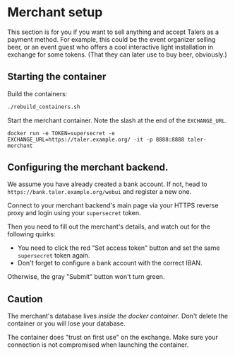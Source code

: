 # Merchant setup

This section is for you if you want to sell anything and accept Talers as a payment
method. For example, this could be the event organizer selling beer, or an event guest
who offers a cool interactive light installation in exchange for some tokens. (That they
can later use to buy beer, obviously.)

## Starting the container

Build the containers:

```bash
./rebuild_containers.sh
```

Start the merchant container. Note the slash at the end of the `EXCHANGE_URL`.

```
docker run -e TOKEN=supersecret -e EXCHANGE_URL=https://taler.example.org/ -it -p 8888:8888 taler-merchant
```

## Configuring the merchant backend.

We assume you have already created a bank account. If not, head to `https://bank.taler.example.org/webui`
and register a new one.

Connect to your merchant backend's main page via your HTTPS reverse proxy and login using your
`supersecret` token.

Then you need to fill out the merchant's details, and watch out for the following quirks:

- You need to click the red "Set access token" button and set the same `supersecret` token
  again.
- Don't forget to configure a bank account with the correct IBAN.

Otherwise, the gray "Submit" button won't turn green.

## Caution

The merchant's database lives *inside the docker container*. Don't delete the container
or you will lose your database.

The container does "trust on first use" on the exchange. Make sure your connection is not
compromised when launching the container.
